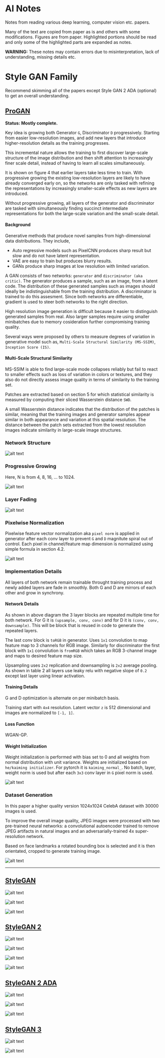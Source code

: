 # AI Notes

Notes from reading various deep learning, computer vision etc. papers. 

Many of the text are copied from paper as is and others with some modifications. Figures are from paper. Highlighted portions should be read and only some of the highlighted parts are expanded as notes.

**WARNING:** These notes may contain errors due to misinterpretation, lack of understanding, missing details etc. 

# Style GAN Family

Recommend skimming all of the papers except Style GAN 2 ADA (optional) to get an overall understanding.

## [ProGAN](https://arxiv.org/abs/1710.10196)

**Status: Mostly complete.**

Key idea is growing both Generator `G`, Discriminator `D` progressively. Starting from easier low-resolution images, and add new layers that introduce higher-resolution details as the training progresses.

This incremental nature allows the training to first discover large-scale structure of the image distribution and then shift attention to increasingly finer scale detail, instead of having to learn all scales simultaneously.

It is shown on figure 4 that earlier layers take less time to train. With progressive growing the existing low-resolution layers are likely to have already converged early on,
so the networks are only tasked with refining the representations by increasingly smaller-scale effects as new layers are introduced.

Without progressive growing, all layers of the generator and discriminator are tasked with simultaneously finding succinct intermediate representations for both the large-scale variation and the small-scale detail. 

#### Background

Generative methods that produce novel samples from high-dimensional data distributions. They include,

- Auto regressive models such as PixelCNN produces sharp result but slow and do not have latent representation. 
- VAE are easy to train but produces blurry results.
- GANs produce sharp images at low resolution with limited variation.

A GAN consists of two networks: `generator` and `discriminator (aka critic)`. The generator produces a sample, such as an image, from a latent code. The distribution of these generated samples such as images should ideally be indistinguishable from the training distribution. A discriminator is trained to do this assesment. Since both networks are differentiable, gradient is used to steer both networks to the right direction.

High resolution image generation is difficult because it easier to distinguish generated samples from real. Also larger samples require using smaller minibatches due to memory cosideration further compromising training quality. 

Several ways were proposed by others to measure degrees of variation in generative model such as, `Multi-Scale Structural Similarity (MS-SSIM)`, `Inception Score (IS)`.

#### Multi-Scale Structural Similarity

MS-SSIM is able to find large-scale mode collapses reliably but fail to react to smaller effects such as loss of variation in colors or textures, and they also do not directly assess image quality in terms of similarity to the training set.

Patches are extracted based on section 5 for which statistical similarity is measured by computing their sliced Wasserstein distance `SWD`. 

A small Wasserstein distance indicates that the distribution of the patches is similar, meaning that the training images and generator samples appear similar in both appearance and variation at this spatial resolution. The distance between the patch sets extracted from the lowest resolution images indicate similarity in large-scale image structures.


### Network Structure

![alt text](https://github.com/quickgrid/AI-Resources/blob/master/resources/ai-notes/gan/progan/progan1.png)


### Progressive Growing

Here, N is from 4, 8, 16, ... to 1024.

![alt text](https://github.com/quickgrid/AI-Resources/blob/master/resources/ai-notes/gan/progan/progan5.png)


### Layer Fading

![alt text](https://github.com/quickgrid/AI-Resources/blob/master/resources/ai-notes/gan/progan/progan3.png)


### Pixelwise Normalization

Pixelwise feature vector normalization aka `pixel norm` is applied in generator after each conv layer to prevent `G` and `D` magnitute spiral out of control. Each pixel in channel/feature map dimension is normalized using simple formula in section 4.2.


![alt text](https://github.com/quickgrid/AI-Resources/blob/master/resources/ai-notes/gan/progan/progan6.png)


### Implementation Details

All layers of both network remain trainable throught training process and newly added layers are fade in smoothly. Both G and D are mirrors of each other and grow in synchrony.


#### Network Details

As shown in above diagram the 3 layer blocks are repeated multiple time for both network. For G it is `(upsample, conv, conv)` and for D it is `(conv, conv, downsample)`. This will be block that is reused in code to generate the repeated layers.

The last conv block is `toRGB` in generator. Uses `1x1` convolution to map feature map to 3 channels for RGB image. Similarly for discriminator the first block with `1x1` convolution is `fromRGB` which takes an RGB 3-channel image and maps to desired feature map size.

Upsampling uses `2x2` replication and downsampling is `2x2` average pooling. As shown in table 2 all layers use leaky relu with negative slope of `0.2` except last layer using linear activation.

#### Training Details

G and D optimization is alternate on per minibatch basis.

Training start with `4x4` resolution. Latent vector `z` is 512 dimensional and images are normalized to `[-1, 1]`. 

#### Loss Function

WGAN-GP.

#### Weight Initialization

Weight initialization is performed with bias set to 0 and all weights from normal distribution with unit variance. Weights are initialized based on `he/kaiming initializer`. For pytorch it is `kaiming_normal_`. No batch, layer, weight norm is used but after each `3x3` conv layer in `G` pixel norm is used.

![alt text](https://github.com/quickgrid/AI-Resources/blob/master/resources/ai-notes/gan/progan/progan2.png)



### Dataset Generation

In this paper a higher quality version 1024x1024 CelebA dataset with 30000 images is used.

To improve the overall image quality, JPEG images were processed with two pre-trained neural networks: a convolutional autoencoder trained to remove JPEG artifacts in natural images and an adversarially-trained 4x super-resolution network. 

Based on face landmarks a rotated bounding box is selected and it is then orientated, cropped to generate training image.

![alt text](https://github.com/quickgrid/AI-Resources/blob/master/resources/ai-notes/gan/progan/progan4.png)

<hr>

## [StyleGAN](https://arxiv.org/abs/1812.04948)

![alt text](https://github.com/quickgrid/AI-Resources/blob/master/resources/ai-notes/gan/stylegan/stylegan1.png)

![alt text](https://github.com/quickgrid/AI-Resources/blob/master/resources/ai-notes/gan/stylegan/stylegan2.png)

![alt text](https://github.com/quickgrid/AI-Resources/blob/master/resources/ai-notes/gan/stylegan/stylegan3.png)

## [StyleGAN 2](https://arxiv.org/abs/1912.04958)

![alt text](https://github.com/quickgrid/AI-Resources/blob/master/resources/ai-notes/gan/stylegan2/stylegan2-1.png)

![alt text](https://github.com/quickgrid/AI-Resources/blob/master/resources/ai-notes/gan/stylegan2/stylegan2-2.png)

![alt text](https://github.com/quickgrid/AI-Resources/blob/master/resources/ai-notes/gan/stylegan2/stylegan2-3.png)

![alt text](https://github.com/quickgrid/AI-Resources/blob/master/resources/ai-notes/gan/stylegan2/stylegan2-4.png)

## [StyleGAN 2 ADA](https://arxiv.org/abs/2006.06676)

![alt text](https://github.com/quickgrid/AI-Resources/blob/master/resources/ai-notes/gan/stylegan2-ada/stylegan2-ada-1.png)

![alt text](https://github.com/quickgrid/AI-Resources/blob/master/resources/ai-notes/gan/stylegan2-ada/stylegan2-ada-2.png)

![alt text](https://github.com/quickgrid/AI-Resources/blob/master/resources/ai-notes/gan/stylegan2-ada/stylegan2-ada-3.png)

## [StyleGAN 3](https://arxiv.org/abs/2106.12423)

![alt text](https://github.com/quickgrid/AI-Resources/blob/master/resources/ai-notes/gan/stylegan3/stylegan3-1.png)

![alt text](https://github.com/quickgrid/AI-Resources/blob/master/resources/ai-notes/gan/stylegan3/stylegan3-2.png)


